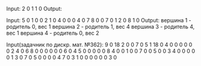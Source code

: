 Input:
2
0 1
1 0
Output:

Input:
5
0 1 0 0 2
1 0 4 0 0
0 4 0 7 8
0 0 7 0 1
2 0 8 1 0
Output:
вершина 1 - родитель 0, вес 1
вершина 2 - родитель 1, вес 4
вершина 3 - родитель 4, вес 1
вершина 4 - родитель 0, вес 2

Input(задачник по дискр. мат. №362):
9
0 18 2 0 0 7 0 5 1
18 0 4 0 0 0 0 0 0
2 4 0 6 8 0 0 0 0
0 0 6 0 4 5 0 0 0
0 0 8 4 0 0 1 0 0
7 0 0 5 0 0 3 4 0
0 0 0 0 1 3 0 7 0
5 0 0 0 0 4 7 0 3
1 0 0 0 0 0 0 3 0